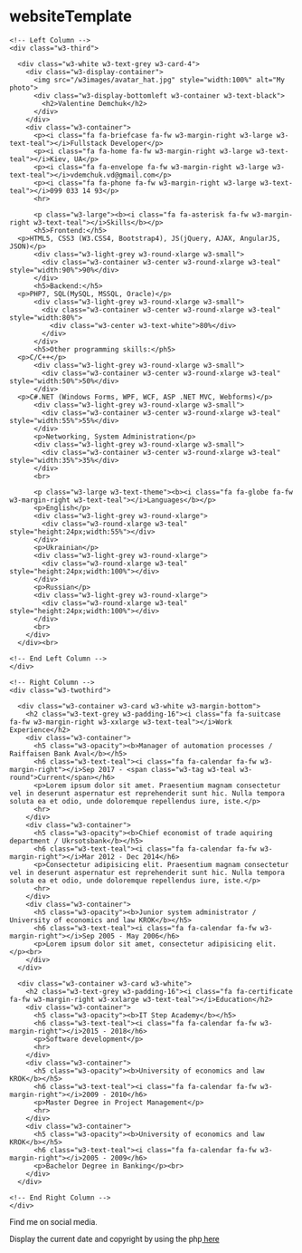 # websiteTemplate
<!DOCTYPE html>
<html>
<title>Valentine Demchuk CV</title>
<meta charset="UTF-8">
<meta name="viewport" content="width=device-width, initial-scale=1">
<link rel="stylesheet" href="https://www.w3schools.com/w3css/4/w3.css">
<link rel='stylesheet' href='https://fonts.googleapis.com/css?family=Roboto'>
<link rel="stylesheet" href="https://cdnjs.cloudflare.com/ajax/libs/font-awesome/4.7.0/css/font-awesome.min.css">
<style>
html,body,h1,h2,h3,h4,h5,h6 {font-family: "Roboto", sans-serif}
</style>
<body class="w3-light-grey">

<!-- Page Container -->
<div class="w3-content w3-margin-top" style="max-width:1400px;">

  <!-- The Grid -->
  <div class="w3-row-padding">
  
    <!-- Left Column -->
    <div class="w3-third">
    
      <div class="w3-white w3-text-grey w3-card-4">
        <div class="w3-display-container">
          <img src="/w3images/avatar_hat.jpg" style="width:100%" alt="My photo">
          <div class="w3-display-bottomleft w3-container w3-text-black">
            <h2>Valentine Demchuk</h2>
          </div>
        </div>
        <div class="w3-container">
          <p><i class="fa fa-briefcase fa-fw w3-margin-right w3-large w3-text-teal"></i>Fullstack Developer</p>
          <p><i class="fa fa-home fa-fw w3-margin-right w3-large w3-text-teal"></i>Kiev, UA</p>
          <p><i class="fa fa-envelope fa-fw w3-margin-right w3-large w3-text-teal"></i>vdemchuk.vd@gmail.com</p>
          <p><i class="fa fa-phone fa-fw w3-margin-right w3-large w3-text-teal"></i>099 033 14 93</p>
          <hr>

          <p class="w3-large"><b><i class="fa fa-asterisk fa-fw w3-margin-right w3-text-teal"></i>Skills</b></p>
          <h5>Frontend:</h5>
	  <p>HTML5, CSS3 (W3.CSS4, Bootstrap4), JS(jQuery, AJAX, AngularJS, JSON)</p>
          <div class="w3-light-grey w3-round-xlarge w3-small">
            <div class="w3-container w3-center w3-round-xlarge w3-teal" style="width:90%">90%</div>
          </div>
          <h5>Backend:</h5>
	  <p>PHP7, SQL(MySQL, MSSQL, Oracle)</p>
          <div class="w3-light-grey w3-round-xlarge w3-small">
            <div class="w3-container w3-center w3-round-xlarge w3-teal" style="width:80%">
              <div class="w3-center w3-text-white">80%</div>
            </div>
          </div>
          <h5>Other programming skills:</ph5>
	  <p>C/C++</p>
          <div class="w3-light-grey w3-round-xlarge w3-small">
            <div class="w3-container w3-center w3-round-xlarge w3-teal" style="width:50%">50%</div>
          </div>
	  <p>C#.NET (Windows Forms, WPF, WCF, ASP .NET MVC, Webforms)</p>
          <div class="w3-light-grey w3-round-xlarge w3-small">
            <div class="w3-container w3-center w3-round-xlarge w3-teal" style="width:55%">55%</div>
          </div>
          <p>Networking, System Administration</p>
          <div class="w3-light-grey w3-round-xlarge w3-small">
            <div class="w3-container w3-center w3-round-xlarge w3-teal" style="width:35%">35%</div>
          </div>
          <br>

          <p class="w3-large w3-text-theme"><b><i class="fa fa-globe fa-fw w3-margin-right w3-text-teal"></i>Languages</b></p>
          <p>English</p>
          <div class="w3-light-grey w3-round-xlarge">
            <div class="w3-round-xlarge w3-teal" style="height:24px;width:55%"></div>
          </div>
          <p>Ukrainian</p>
          <div class="w3-light-grey w3-round-xlarge">
            <div class="w3-round-xlarge w3-teal" style="height:24px;width:100%"></div>
          </div>
          <p>Russian</p>
          <div class="w3-light-grey w3-round-xlarge">
            <div class="w3-round-xlarge w3-teal" style="height:24px;width:100%"></div>
          </div>
          <br>
        </div>
      </div><br>

    <!-- End Left Column -->
    </div>

    <!-- Right Column -->
    <div class="w3-twothird">
    
      <div class="w3-container w3-card w3-white w3-margin-bottom">
        <h2 class="w3-text-grey w3-padding-16"><i class="fa fa-suitcase fa-fw w3-margin-right w3-xxlarge w3-text-teal"></i>Work Experience</h2>
        <div class="w3-container">
          <h5 class="w3-opacity"><b>Manager of automation processes / Raiffaisen Bank Aval</b></h5>
          <h6 class="w3-text-teal"><i class="fa fa-calendar fa-fw w3-margin-right"></i>Sep 2017 - <span class="w3-tag w3-teal w3-round">Current</span></h6>
          <p>Lorem ipsum dolor sit amet. Praesentium magnam consectetur vel in deserunt aspernatur est reprehenderit sunt hic. Nulla tempora soluta ea et odio, unde doloremque repellendus iure, iste.</p>
          <hr>
        </div>
        <div class="w3-container">
          <h5 class="w3-opacity"><b>Chief economist of trade aquiring department / Ukrsotsbank</b></h5>
          <h6 class="w3-text-teal"><i class="fa fa-calendar fa-fw w3-margin-right"></i>Mar 2012 - Dec 2014</h6>
          <p>Consectetur adipisicing elit. Praesentium magnam consectetur vel in deserunt aspernatur est reprehenderit sunt hic. Nulla tempora soluta ea et odio, unde doloremque repellendus iure, iste.</p>
          <hr>
        </div>
        <div class="w3-container">
          <h5 class="w3-opacity"><b>Junior system administrator / University of economics and law KROK</b></h5>
          <h6 class="w3-text-teal"><i class="fa fa-calendar fa-fw w3-margin-right"></i>Sep 2005 - May 2006</h6>
          <p>Lorem ipsum dolor sit amet, consectetur adipisicing elit. </p><br>
        </div>
      </div>

      <div class="w3-container w3-card w3-white">
        <h2 class="w3-text-grey w3-padding-16"><i class="fa fa-certificate fa-fw w3-margin-right w3-xxlarge w3-text-teal"></i>Education</h2>
        <div class="w3-container">
          <h5 class="w3-opacity"><b>IT Step Academy</b></h5>
          <h6 class="w3-text-teal"><i class="fa fa-calendar fa-fw w3-margin-right"></i>2015 - 2018</h6>
          <p>Software development</p>
          <hr>
        </div>
        <div class="w3-container">
          <h5 class="w3-opacity"><b>University of economics and law KROK</b></h5>
          <h6 class="w3-text-teal"><i class="fa fa-calendar fa-fw w3-margin-right"></i>2009 - 2010</h6>
          <p>Master Degree in Project Management</p>
          <hr>
        </div>
        <div class="w3-container">
          <h5 class="w3-opacity"><b>University of economics and law KROK</b></h5>
          <h6 class="w3-text-teal"><i class="fa fa-calendar fa-fw w3-margin-right"></i>2005 - 2009</h6>
          <p>Bachelor Degree in Banking</p><br>
        </div>
      </div>

    <!-- End Right Column -->
    </div>
    
  <!-- End Grid -->
  </div>
  
  <!-- End Page Container -->
</div>

<footer class="w3-container w3-teal w3-center w3-margin-top">
  <p>Find me on social media.</p>
  <i class="fa fa-facebook-official w3-hover-opacity"></i>
  <i class="fa fa-linkedin w3-hover-opacity"></i>
  <i class="fa fa-git w3-hover-opacity"></i>
  <i class="fa fa-google-plus w3-hover-opacity"></i>
  <i class="fa fa-skype w3-hover-opacity"></i>

 	

  <p>Display the current date and copyright by using the php<a href="#" target="blank"> here</a></p>
</footer>

</body>
</html>
